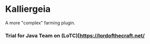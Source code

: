 # Kalliergeia

A more "complex" farming plugin.

  ### Trial for Java Team on (LoTC)[https://lordofthecraft.net/
